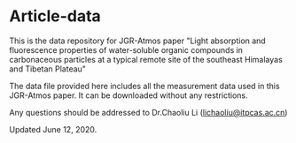 # Article-data
This is the data repository for JGR-Atmos paper "Light absorption and fluorescence properties of water-soluble organic compounds in carbonaceous particles at a typical remote site of the southeast Himalayas and Tibetan Plateau"

The data file provided here includes all the measurement data used in this JGR-Atmos paper. It can be downloaded without any restrictions.

Any questions should be addressed to Dr.Chaoliu Li (lichaoliu@itpcas.ac.cn)

Updated June 12, 2020.
